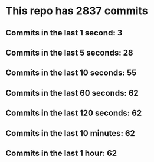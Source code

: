 # This repo has 2837 commits

## Commits in the last 1 second: 3
## Commits in the last 5 seconds: 28
## Commits in the last 10 seconds: 55
## Commits in the last 60 seconds: 62
## Commits in the last 120 seconds: 62
## Commits in the last 10 minutes: 62
## Commits in the last 1 hour: 62
